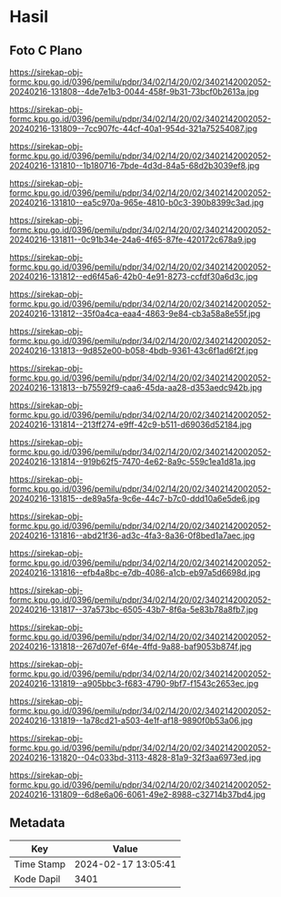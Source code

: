 # Hasil

## Foto C Plano

https://sirekap-obj-formc.kpu.go.id/0396/pemilu/pdpr/34/02/14/20/02/3402142002052-20240216-131808--4de7e1b3-0044-458f-9b31-73bcf0b2613a.jpg

https://sirekap-obj-formc.kpu.go.id/0396/pemilu/pdpr/34/02/14/20/02/3402142002052-20240216-131809--7cc907fc-44cf-40a1-954d-321a75254087.jpg

https://sirekap-obj-formc.kpu.go.id/0396/pemilu/pdpr/34/02/14/20/02/3402142002052-20240216-131810--1b180716-7bde-4d3d-84a5-68d2b3039ef8.jpg

https://sirekap-obj-formc.kpu.go.id/0396/pemilu/pdpr/34/02/14/20/02/3402142002052-20240216-131810--ea5c970a-965e-4810-b0c3-390b8399c3ad.jpg

https://sirekap-obj-formc.kpu.go.id/0396/pemilu/pdpr/34/02/14/20/02/3402142002052-20240216-131811--0c91b34e-24a6-4f65-87fe-420172c678a9.jpg

https://sirekap-obj-formc.kpu.go.id/0396/pemilu/pdpr/34/02/14/20/02/3402142002052-20240216-131812--ed6f45a6-42b0-4e91-8273-ccfdf30a6d3c.jpg

https://sirekap-obj-formc.kpu.go.id/0396/pemilu/pdpr/34/02/14/20/02/3402142002052-20240216-131812--35f0a4ca-eaa4-4863-9e84-cb3a58a8e55f.jpg

https://sirekap-obj-formc.kpu.go.id/0396/pemilu/pdpr/34/02/14/20/02/3402142002052-20240216-131813--9d852e00-b058-4bdb-9361-43c6f1ad6f2f.jpg

https://sirekap-obj-formc.kpu.go.id/0396/pemilu/pdpr/34/02/14/20/02/3402142002052-20240216-131813--b75592f9-caa6-45da-aa28-d353aedc942b.jpg

https://sirekap-obj-formc.kpu.go.id/0396/pemilu/pdpr/34/02/14/20/02/3402142002052-20240216-131814--213ff274-e9ff-42c9-b511-d69036d52184.jpg

https://sirekap-obj-formc.kpu.go.id/0396/pemilu/pdpr/34/02/14/20/02/3402142002052-20240216-131814--919b62f5-7470-4e62-8a9c-559c1ea1d81a.jpg

https://sirekap-obj-formc.kpu.go.id/0396/pemilu/pdpr/34/02/14/20/02/3402142002052-20240216-131815--de89a5fa-9c6e-44c7-b7c0-ddd10a6e5de6.jpg

https://sirekap-obj-formc.kpu.go.id/0396/pemilu/pdpr/34/02/14/20/02/3402142002052-20240216-131816--abd21f36-ad3c-4fa3-8a36-0f8bed1a7aec.jpg

https://sirekap-obj-formc.kpu.go.id/0396/pemilu/pdpr/34/02/14/20/02/3402142002052-20240216-131816--efb4a8bc-e7db-4086-a1cb-eb97a5d6698d.jpg

https://sirekap-obj-formc.kpu.go.id/0396/pemilu/pdpr/34/02/14/20/02/3402142002052-20240216-131817--37a573bc-6505-43b7-8f6a-5e83b78a8fb7.jpg

https://sirekap-obj-formc.kpu.go.id/0396/pemilu/pdpr/34/02/14/20/02/3402142002052-20240216-131818--267d07ef-6f4e-4ffd-9a88-baf9053b874f.jpg

https://sirekap-obj-formc.kpu.go.id/0396/pemilu/pdpr/34/02/14/20/02/3402142002052-20240216-131819--a905bbc3-f683-4790-9bf7-f1543c2653ec.jpg

https://sirekap-obj-formc.kpu.go.id/0396/pemilu/pdpr/34/02/14/20/02/3402142002052-20240216-131819--1a78cd21-a503-4e1f-af18-9890f0b53a06.jpg

https://sirekap-obj-formc.kpu.go.id/0396/pemilu/pdpr/34/02/14/20/02/3402142002052-20240216-131820--04c033bd-3113-4828-81a9-32f3aa6973ed.jpg

https://sirekap-obj-formc.kpu.go.id/0396/pemilu/pdpr/34/02/14/20/02/3402142002052-20240216-131809--6d8e6a06-6061-49e2-8988-c32714b37bd4.jpg


## Metadata

| Key        | Value               |
| ---------- | ------------------- |
| Time Stamp | 2024-02-17 13:05:41 |
| Kode Dapil | 3401                |



